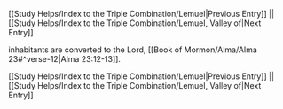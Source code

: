 [[Study Helps/Index to the Triple Combination/Lemuel|Previous Entry]]  ||  [[Study Helps/Index to the Triple Combination/Lemuel, Valley of|Next Entry]]

 inhabitants are converted to the Lord, [[Book of Mormon/Alma/Alma 23#^verse-12|Alma 23:12-13]].

[[Study Helps/Index to the Triple Combination/Lemuel|Previous Entry]]  ||  [[Study Helps/Index to the Triple Combination/Lemuel, Valley of|Next Entry]]